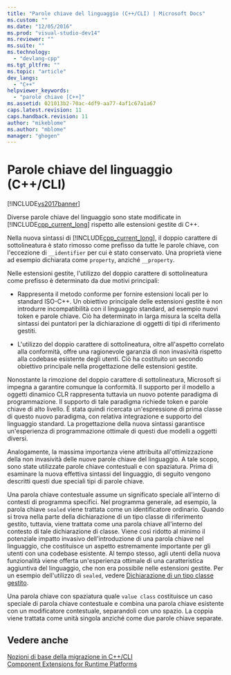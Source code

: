 ```yaml
---
title: "Parole chiave del linguaggio (C++/CLI) | Microsoft Docs"
ms.custom: ""
ms.date: "12/05/2016"
ms.prod: "visual-studio-dev14"
ms.reviewer: ""
ms.suite: ""
ms.technology: 
  - "devlang-cpp"
ms.tgt_pltfrm: ""
ms.topic: "article"
dev_langs: 
  - "C++"
helpviewer_keywords: 
  - "parole chiave [C++]"
ms.assetid: 021013b2-70ac-4df9-aa77-4af1c67a1a67
caps.latest.revision: 11
caps.handback.revision: 11
author: "mikeblome"
ms.author: "mblome"
manager: "ghogen"
---
```

# Parole chiave del linguaggio (C++/CLI)
[!INCLUDE[vs2017banner](../assembler/inline/includes/vs2017banner.md)]

Diverse parole chiave del linguaggio sono state modificate in [!INCLUDE[cpp_current_long](../dotnet/includes/cpp_current_long_md.md)] rispetto alle estensioni gestite di C\+\+.  
  
 Nella nuova sintassi di [!INCLUDE[cpp_current_long](../dotnet/includes/cpp_current_long_md.md)], il doppio carattere di sottolineatura è stato rimosso come prefisso da tutte le parole chiave, con l'eccezione di `__identifier` per cui è stato conservato.  Una proprietà viene ad esempio dichiarata come `property`, anziché `__property`.  
  
 Nelle estensioni gestite, l'utilizzo del doppio carattere di sottolineatura come prefisso è determinato da due motivi principali:  
  
-   Rappresenta il metodo conforme per fornire estensioni locali per lo standard ISO\-C\+\+.  Un obiettivo principale delle estensioni gestite è non introdurre incompatibilità con il linguaggio standard, ad esempio nuovi token e parole chiave.  Ciò ha determinato in larga misura la scelta della sintassi dei puntatori per la dichiarazione di oggetti di tipi di riferimento gestiti.  
  
-   L'utilizzo del doppio carattere di sottolineatura, oltre all'aspetto correlato alla conformità, offre una ragionevole garanzia di non invasività rispetto alla codebase esistente degli utenti.  Ciò ha costituito un secondo obiettivo principale nella progettazione delle estensioni gestite.  
  
 Nonostante la rimozione del doppio carattere di sottolineatura, Microsoft si impegna a garantire comunque la conformità.  Il supporto per il modello a oggetti dinamico CLR rappresenta tuttavia un nuovo potente paradigma di programmazione.  Il supporto di tale paradigma richiede token e parole chiave di alto livello.  È stata quindi ricercata un'espressione di prima classe di questo nuovo paradigma, con relativa integrazione e supporto del linguaggio standard.  La progettazione della nuova sintassi garantisce un'esperienza di programmazione ottimale di questi due modelli a oggetti diversi.  
  
 Analogamente, la massima importanza viene attribuita all'ottimizzazione della non invasività delle nuove parole chiave del linguaggio.  A tale scopo, sono state utilizzate parole chiave contestuali e con spaziatura.  Prima di esaminare la nuova effettiva sintassi del linguaggio, di seguito vengono descritti questi due speciali tipi di parole chiave.  
  
 Una parola chiave contestuale assume un significato speciale all'interno di contesti di programma specifici.  Nel programma generale, ad esempio, la parola chiave `sealed` viene trattata come un identificatore ordinario.  Quando si trova nella parte della dichiarazione di un tipo classe di riferimento gestito, tuttavia, viene trattata come una parola chiave all'interno del contesto di tale dichiarazione di classe.  Viene così ridotto al minimo il potenziale impatto invasivo dell'introduzione di una parola chiave nel linguaggio, che costituisce un aspetto estremamente importante per gli utenti con una codebase esistente.  Al tempo stesso, agli utenti della nuova funzionalità viene offerta un'esperienza ottimale di una caratteristica aggiuntiva del linguaggio, che non era possibile nelle estensioni gestite.  Per un esempio dell'utilizzo di `sealed`, vedere [Dichiarazione di un tipo classe gestito](../dotnet/declaration-of-a-managed-class-type.md).  
  
 Una parola chiave con spaziatura quale `value class` costituisce un caso speciale di parola chiave contestuale  e combina una parola chiave esistente con un modificatore contestuale, separandoli con uno spazio.  La coppia viene trattata come unità singola anziché come due parole chiave separate.  
  
## Vedere anche  
 [Nozioni di base della migrazione in C\+\+\/CLI](../dotnet/cpp-cli-migration-primer.md)   
 [Component Extensions for Runtime Platforms](../windows/component-extensions-for-runtime-platforms.md)